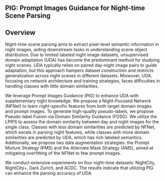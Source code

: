 ## PIG: Prompt Images Guidance for Night-time Scene Parsing


## Overview
Night-time scene parsing aims to extract pixel-level semantic information in night images, aiding downstream tasks in understanding scene object distribution. Due to limited labeled night image datasets, unsupervised domain adaptation (UDA) has become the predominant method for studying night scenes. 
UDA typically relies on paired day-night image pairs to guide adaptation, but this approach hampers dataset construction and restricts generalization across night scenes in different datasets. Moreover, UDA, focusing on network architecture and training strategies, faces difficulties in handling classes with little domain similarities.

We leverage Prompt Images Guidance (PIG) to enhance UDA with supplementary night knowledge. We propose a Night-Focused Network (NFNet) to learn night-specific features from both target domain images and prompt images. To generate high-quality pseudo-labels, we propose Pseudo-label Fusion via Domain Similarity Guidance (FDSG). We utilize the LPIPS to assess the domain similarity between day and night images for the single class.
Classes with less domain similarities are predicted by NFNet, which excels in parsing night features, while classes with more domain similarities are predicted by UDA, which has rich labeled semantics. Additionally, we propose two data augmentation strategies: the Prompt Mixture Strategy (PMS) and the Alternate Mask Strategy (AMS), aimed at mitigating overfitting of the NFNet to few prompt images.

We conduct extensive experiments on four night-time datasets: NightCity, NightCity+, Dark Zurich, and ACDC. The results indicate that utilizing PIG can enhance the parsing accuracy of UDA.
